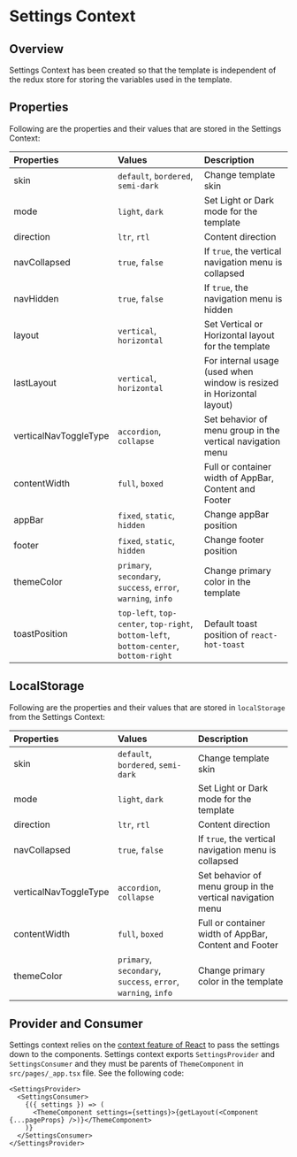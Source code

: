 # Settings Context

## Overview

Settings Context has been created so that the template is independent of the redux store for storing the variables used in the template.

## Properties

Following are the properties and their values that are stored in the Settings Context:

| Properties            | Values                             | Description                                                           |
| :-------------------- | :--------------------------------- | :-------------------------------------------------------------------- |
| skin                  | `default`, `bordered`, `semi-dark` | Change template skin                                                  |
| mode                  | `light`, `dark`                    | Set Light or Dark mode for the template                               |
| direction             | `ltr`, `rtl`                       | Content direction                                                     |
| navCollapsed          | `true`, `false`                    | If `true`, the vertical navigation menu is collapsed                  |
| navHidden             | `true`, `false`                    | If `true`, the navigation menu is hidden                              |
| layout                | `vertical`, `horizontal`           | Set Vertical or Horizontal layout for the template                    |
| lastLayout            | `vertical`, `horizontal`           | For internal usage (used when window is resized in Horizontal layout) |
| verticalNavToggleType | `accordion`, `collapse`            | Set behavior of menu group in the vertical navigation menu            |
| contentWidth          | `full`, `boxed`                    | Full or container width of AppBar, Content and Footer                 |
| appBar                | `fixed`, `static`, `hidden`        | Change appBar position                                                |
| footer                | `fixed`, `static`, `hidden`        | Change footer position                                                |
| themeColor            | `primary`, `secondary`, `success`, `error`, `warning`, `info` | Change primary color in the template       |
| toastPosition         | `top-left`, `top-center`, `top-right`, `bottom-left`, `bottom-center`, `bottom-right` | Default toast position of `react-hot-toast` |

## LocalStorage

Following are the properties and their values that are stored in `localStorage` from the Settings Context:

| Properties            | Values                                                        | Description                                                |
| :-------------------- | :------------------------------------------------------------ | :--------------------------------------------------------- |
| skin                  | `default`, `bordered`, `semi-dark`                            | Change template skin                                       |
| mode                  | `light`, `dark`                                               | Set Light or Dark mode for the template                    |
| direction             | `ltr`, `rtl`                                                  | Content direction                                          |
| navCollapsed          | `true`, `false`                                               | If `true`, the vertical navigation menu is collapsed       |
| verticalNavToggleType | `accordion`, `collapse`                                       | Set behavior of menu group in the vertical navigation menu |
| contentWidth          | `full`, `boxed`                                               | Full or container width of AppBar, Content and Footer      |
| themeColor            | `primary`, `secondary`, `success`, `error`, `warning`, `info` | Change primary color in the template                       |

## Provider and Consumer

Settings context relies on the [context feature of React](https://reactjs.org/docs/context.html) to pass the settings down to the components. Settings context exports `SettingsProvider` and `SettingsConsumer` and they must be parents of `ThemeComponent` in `src/pages/_app.tsx` file. See the following code:

```tsx
<SettingsProvider>
  <SettingsConsumer>
    {({ settings }) => (
      <ThemeComponent settings={settings}>{getLayout(<Component {...pageProps} />)}</ThemeComponent>
    )}
  </SettingsConsumer>
</SettingsProvider>
```

